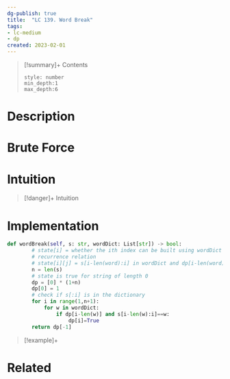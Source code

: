 ```yaml
---
dg-publish: true
title:  "LC 139. Word Break"
tags:
- lc-medium
- dp
created: 2023-02-01
---
```


>[!summary]+ Contents
>```toc
>style: number
>min_depth:1
>max_depth:6
>```

# Description

# Brute Force
# Intuition

>[!danger]+ Intuition

# Implementation
```python
def wordBreak(self, s: str, wordDict: List[str]) -> bool:
        # state[i] = whether the ith index can be built using wordDict
        # recurrence relation
        # state[i][j] = s[i-len(word):i] in wordDict and dp[i-len(word)]
        n = len(s)
        # state is true for string of length 0
        dp = [0] * (1+n)
        dp[0] = 1
        # check if s[:i] is in the dictionary
        for i in range(1,n+1):
            for w in wordDict:
                if dp[i-len(w)] and s[i-len(w):i]==w:
                    dp[i]=True
        return dp[-1]
```

>[!example]+ 


# Related
